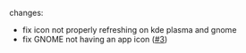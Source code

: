 changes:
- fix icon not properly refreshing on kde plasma and gnome
- fix GNOME not having an app icon ([#3](https://github.com/not-coded/WayFix/issues/3))